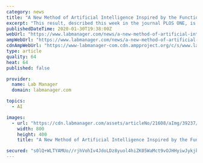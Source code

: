 ```yaml
---
category: news
title: "A New Method of Artificial Intelligence Inspired by the Functioning of the Human Brain"
excerpt: "This result, described this week in the journal PLOS ONE, is the result of an extremely fruitful collaboration between neuroscientists and artificial intelligence researchers at the University of Liège developing intelligent algorithms: two PhD researchers, Nicolas Vecoven and Antoine Wehenkel, as well as two professors, Damien Ernst ..."
publishedDateTime: 2020-01-30T19:38:00Z
webUrl: "https://www.labmanager.com/news/a-new-method-of-artificial-intelligence-inspired-by-the-functioning-of-the-human-brain-21608"
ampWebUrl: "https://www.labmanager.com/news/a-new-method-of-artificial-intelligence-inspired-by-the-functioning-of-the-human-brain-21608/amp"
cdnAmpWebUrl: "https://www-labmanager-com.cdn.ampproject.org/c/s/www.labmanager.com/news/a-new-method-of-artificial-intelligence-inspired-by-the-functioning-of-the-human-brain-21608/amp"
type: article
quality: 64
heat: 64
published: false

provider:
  name: Lab Manager
  domain: labmanager.com

topics:
  - AI

images:
  - url: "https://cdn.labmanager.com/assets/articleNo/21608/aImg/39237/artificial-intelligence-m.png"
    width: 800
    height: 400
    title: "A New Method of Artificial Intelligence Inspired by the Functioning of the Human Brain"

secured: "s0lQ+WLTYAMUo//rjhVohIv4JdoLDz8yuol4hiZK05WaMct9vOJHHyiwJykjkmKmnl6Roz1C9/NopQia8ELKPDbUDPD1HVwwfVLp5uuHcDBb1qbPBP704O190w/oDVscGYgA1PrsSv2PzSA/FFUo9FEdEjmrB9+qidg0cnX/ZCaBZIDWlC0XA+toNCsvbMJyAYOgoKMEhYyqUEmTfXdYCWgzylXh8SgstwOmWh2tAkdC41n/RFV13rg43ntza4zeF+YvRuEbx3tT3WH2Dc+OtAoccBj3R/gPh1QVUjoPurxdLqZKsSft7niel1BEjx9qjQ4QWVX0hudWnfYNK3dsCue8IY7o5RHyM7W031WmgSeKzY9u7ug5w+elb8jQ1iAdbX9NP4YEnNk5urJsS9m9GZdGqotB3xBCINAdnjJLdTUvznNUg2uyWOgbLXNXucs/J1QzQPJ4oV5m6b/62a8I9nJxHm0SWGEVZJuwyhx0dSU=;EqLhtf9+HcvvTgBW3RcXuA=="
---
```


